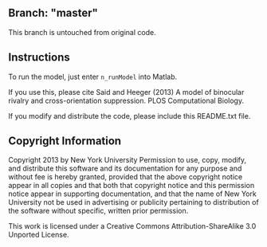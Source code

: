 Branch: "master"
-------------
This branch is untouched from original code.

Instructions
-------------

To run the model, just enter
`n_runModel`
into Matlab.

If you use this, please cite
Said and Heeger (2013) A model of binocular rivalry and cross-orientation
suppression. PLOS Computational Biology.

If you modify and distribute the code, please include this README.txt file.

Copyright Information
-------------

Copyright 2013 by New York University
Permission to use, copy, modify, and distribute this software and its documentation for any purpose and without fee is hereby granted, provided that the above copyright notice appear in all copies and that both that copyright notice and this permission notice appear in supporting documentation, and that the name of New York University not be used in advertising or publicity pertaining to distribution of the software without specific, written prior permission.

This work is licensed under a Creative Commons Attribution-ShareAlike 3.0 Unported License.

